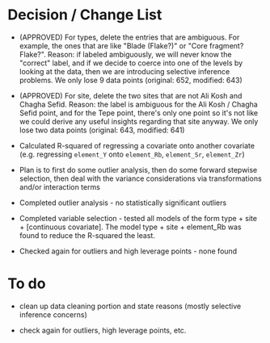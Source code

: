 # Decision / Change List

* (APPROVED) For types, delete the entries that are ambiguous. For example, the ones that are like "Blade (Flake?)" or "Core fragment? Flake?". Reason: if labeled ambiguously, we will never know the "correct" label, and if we decide to coerce into one of the levels by looking at the data, then we are introducing selective inference problems. We only lose 9 data points (original: 652, modified: 643)

* (APPROVED) For site, delete the two sites that are not Ali Kosh and Chagha Sefid. Reason: the label is ambiguous for the Ali Kosh / Chagha Sefid point, and for the Tepe point, there's only one point so it's not like we could derive any useful insights regarding that site anyway. We only lose two data points (original: 643, modified: 641)

* Calculated R-squared of regressing a covariate onto another covariate (e.g. regressing `element_Y` onto `element_Rb`, `element_Sr`, `element_Zr`)

* Plan is to first do some outlier analysis, then do some forward stepwise selection, then deal with the variance considerations via transformations and/or interaction terms

* Completed outlier analysis - no statistically significant outliers

* Completed variable selection - tested all models of the form type + site + [continuous covariate]. The model type + site + element_Rb was found to reduce the R-squared the least. 

* Checked again for outliers and high leverage points - none found




# To do

* clean up data cleaning portion and state reasons (mostly selective inference concerns)

* check again for outliers, high leverage points, etc.